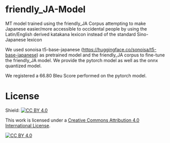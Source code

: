 # friendly_JA-Model
MT model trained using the friendly_JA Corpus attempting to make Japanese easier/more accessible to occidental people by using the Latin/English derived katakana lexicon instead of the standard Sino-Japanese lexicon

We used sonoisa t5-base-japanese (https://huggingface.co/sonoisa/t5-base-japanese) as pretrained model and the friendly_JA corpus to fine-tune the friendly_JA model.
We provide the pytorch model as well as the onnx quantized model.

We registered a 66.80 Bleu Score performed on the pytorch model.


# License
Shield: [![CC BY 4.0][cc-by-shield]][cc-by]

This work is licensed under a
[Creative Commons Attribution 4.0 International License][cc-by].

[![CC BY 4.0][cc-by-image]][cc-by]

[cc-by]: http://creativecommons.org/licenses/by/4.0/
[cc-by-image]: https://i.creativecommons.org/l/by/4.0/88x31.png
[cc-by-shield]: https://img.shields.io/badge/License-CC%20BY%204.0-lightgrey.svg
